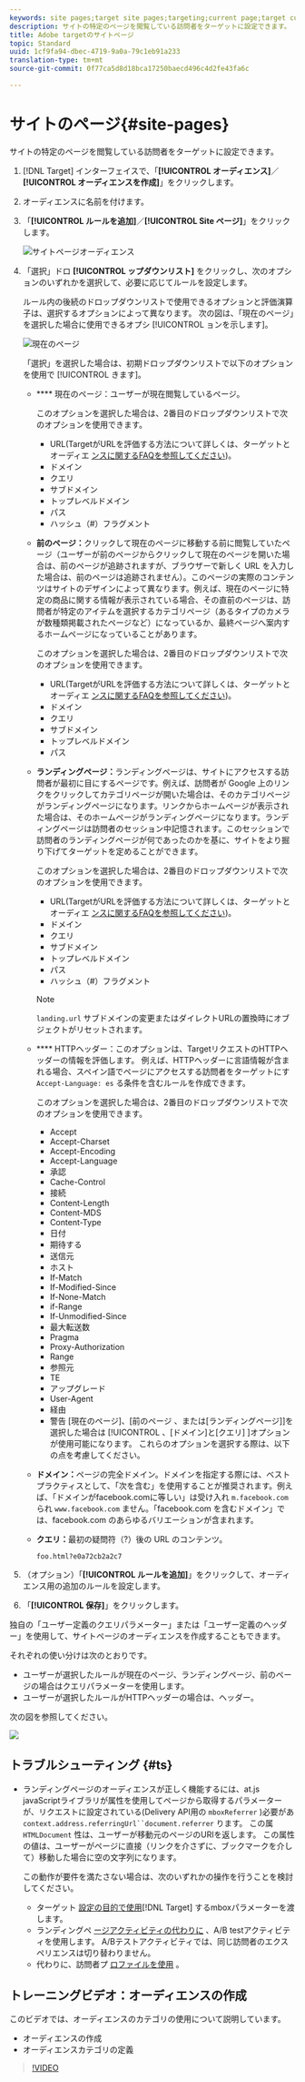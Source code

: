 ```yaml
---
keywords: site pages;target site pages;targeting;current page;target current page;previous page;target previous page;landing page;target landing page;http header
description: サイトの特定のページを閲覧している訪問者をターゲットに設定できます。
title: Adobe targetのサイトページ
topic: Standard
uuid: 1cf9fa94-dbec-4719-9a0a-79c1eb91a233
translation-type: tm+mt
source-git-commit: 0f77ca5d8d18bca17250baecd496c4d2fe43fa6c

---
```



# サイトのページ{#site-pages}

サイトの特定のページを閲覧している訪問者をターゲットに設定できます。

1. [!DNL Target] インターフェイスで、「**[!UICONTROL オーディエンス]**／**[!UICONTROL オーディエンスを作成]**」をクリックします。
1. オーディエンスに名前を付けます。
1. 「**[!UICONTROL ルールを追加]**／**[!UICONTROL Site ページ]**」をクリックします。

   ![サイトページオーディエンス](assets/target_site_pages.png)

1. 「選択」ドロ **[!UICONTROL ップダウンリスト]** をクリックし、次のオプションのいずれかを選択して、必要に応じてルールを設定します。

   ルール内の後続のドロップダウンリストで使用できるオプションと評価演算子は、選択するオプションによって異なります。 次の図は、「現在のページ」を選択した場合に使用できるオプシ [!UICONTROL ョンを示します]。

   ![現在のページ](/help/c-target/c-audiences/c-target-rules/assets/current-page.png)

   「選択」を選択した場合は、初期ドロップダウンリストで以下のオプションを使用で [!UICONTROL きます]。

   * **** 現在のページ：ユーザーが現在閲覧しているページ。

      このオプションを選択した場合は、2番目のドロップダウンリストで次のオプションを使用できます。

      * URL(TargetがURLを評価する方法について詳しくは、ターゲットとオーディエ [ンスに関するFAQを参照してください](/help/c-target/c-troubleshooting-targets-and-audiences/troubleshooting-targets-and-audiences.md))。
      * ドメイン
      * クエリ
      * サブドメイン
      * トップレベルドメイン
      * パス
      * ハッシュ（#）フラグメント
   * **前のページ：**&#x200B;クリックして現在のページに移動する前に閲覧していたページ（ユーザーが前のページからクリックして現在のページを開いた場合は、前のページが追跡されますが、ブラウザーで新しく URL を入力した場合は、前のページは追跡されません）。このページの実際のコンテンツはサイトのデザインによって異なります。例えば、現在のページに特定の商品に関する情報が表示されている場合、その直前のページは、訪問者が特定のアイテムを選択するカテゴリページ（あるタイプのカメラが数種類掲載されたページなど）になっているか、最終ページへ案内するホームページになっていることがあります。

      このオプションを選択した場合は、2番目のドロップダウンリストで次のオプションを使用できます。

      * URL(TargetがURLを評価する方法について詳しくは、ターゲットとオーディエ [ンスに関するFAQを参照してください](/help/c-target/c-troubleshooting-targets-and-audiences/troubleshooting-targets-and-audiences.md))。
      * ドメイン
      * クエリ
      * サブドメイン
      * トップレベルドメイン
      * パス
   * **ランディングページ：**&#x200B;ランディングページは、サイトにアクセスする訪問者が最初に目にするページです。例えば、訪問者が Google 上のリンクをクリックしてカテゴリページが開いた場合は、そのカテゴリページがランディングページになります。リンクからホームページが表示された場合は、そのホームページがランディングページになります。ランディングページは訪問者のセッション中記憶されます。このセッションで訪問者のランディングページが何であったのかを基に、サイトをより掘り下げてターゲットを定めることができます。

      このオプションを選択した場合は、2番目のドロップダウンリストで次のオプションを使用できます。

      * URL(TargetがURLを評価する方法について詳しくは、ターゲットとオーディエ [ンスに関するFAQを参照してください](/help/c-target/c-troubleshooting-targets-and-audiences/troubleshooting-targets-and-audiences.md))。
      * ドメイン
      * クエリ
      * サブドメイン
      * トップレベルドメイン
      * パス
      * ハッシュ（#）フラグメント
      >[!NOTE]
      >
      >`landing.url` サブドメインの変更またはダイレクトURLの置換時にオブジェクトがリセットされます。

   * **** HTTPヘッダー：このオプションは、TargetリクエストのHTTPヘッダーの情報を評価します。 例えば、HTTPヘッダーに言語情報が含まれる場合、スペイン語でページにアクセスする訪問者をターゲットにす `Accept-Language: es` る条件を含むルールを作成できます。

      このオプションを選択した場合は、2番目のドロップダウンリストで次のオプションを使用できます。

      * Accept
      * Accept-Charset
      * Accept-Encoding
      * Accept-Language
      * 承認
      * Cache-Control
      * 接続
      * Content-Length
      * Content-MDS
      * Content-Type
      * 日付
      * 期待する
      * 送信元
      * ホスト
      * If-Match
      * If-Modified-Since
      * If-None-Match
      * if-Range
      * If-Unmodified-Since
      * 最大転送数
      * Pragma
      * Proxy-Authorization
      * Range
      * 参照元
      * TE
      * アップグレード
      * User-Agent
      * 経由
      * 警告
   [現在のページ]、[前のページ 、または[ランディングページ]]を選択した場合は [!UICONTROL 、[ドメイン]と[クエリ] ]オプションが使用可能になります。 これらのオプションを選択する際は、以下の点を考慮してください。

   * **ドメイン：**&#x200B;ページの完全ドメイン。ドメインを指定する際には、ベストプラクティスとして、「次を含む」を使用することが推奨されます。例えば、「ドメインがfacebook.comに等しい」は受け入れ `m.facebook.com` られ `www.facebook.com` ません。「facebook.com を含むドメイン」では、facebook.com のあらゆるバリエーションが含まれます。
   * **クエリ：**&#x200B;最初の疑問符（?）後の URL のコンテンツ。

      `foo.html?e0a72cb2a2c7`





1. （オプション）「**[!UICONTROL ルールを追加]**」をクリックして、オーディエンス用の追加のルールを設定します。
1. 「**[!UICONTROL 保存]**」をクリックします。

独自の「ユーザー定義のクエリパラメーター」または「ユーザー定義のヘッダー」を使用して、サイトページのオーディエンスを作成することもできます。

それぞれの使い分けは次のとおりです。

* ユーザーが選択したルールが現在のページ、ランディングページ、前のページの場合はクエリパラメーターを使用します。
* ユーザーが選択したルールがHTTPヘッダーの場合は、ヘッダー。

次の図を参照してください。

![](assets/site_pages.png)

## トラブルシューティング {#ts}

* ランディングページのオーディエンスが正しく機能するには、at.js javaScriptライブラリが属性を使用してページから取得するパラメーターが、リクエストに設定されている(Delivery API用の `mboxReferrer` )必要があ `context.address.referringUrl``document.referrer` ります。 この属 `HTMLDocument` 性は、ユーザーが移動元のページのURIを返します。 この属性の値は、ユーザーがページに直接（リンクを介さずに、ブックマークを介して）移動した場合に空の文字列になります。

   この動作が要件を満たさない場合は、次のいずれかの操作を行うことを検討してください。

   * ターゲット [設定の目的で使用](/help/c-implementing-target/c-implementing-target-for-client-side-web/t-mbox-download/c-understanding-global-mbox/pass-parameters-to-global-mbox.md)[!DNL Target] するmboxパラメーターを渡します。
   * ランディングペ [ージアクティビティの代わりに](/help/c-activities/t-test-ab/test-ab.md) 、A/B testアクティビティを使用します。 A/Bテストアクティビティでは、同じ訪問者のエクスペリエンスは切り替わりません。
   * 代わりに、訪問者プ [ロファイルを使用](/help/c-target/c-audiences/c-target-rules/visitor-profile.md) 。

## トレーニングビデオ：オーディエンスの作成

このビデオでは、オーディエンスのカテゴリの使用について説明しています。

* オーディエンスの作成
* オーディエンスカテゴリの定義

>[!VIDEO](https://video.tv.adobe.com/v/17392?captions=jpn)
